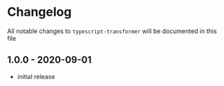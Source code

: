 # Changelog

All notable changes to `typescript-transformer` will be documented in this file

## 1.0.0 - 2020-09-01

- initial release
